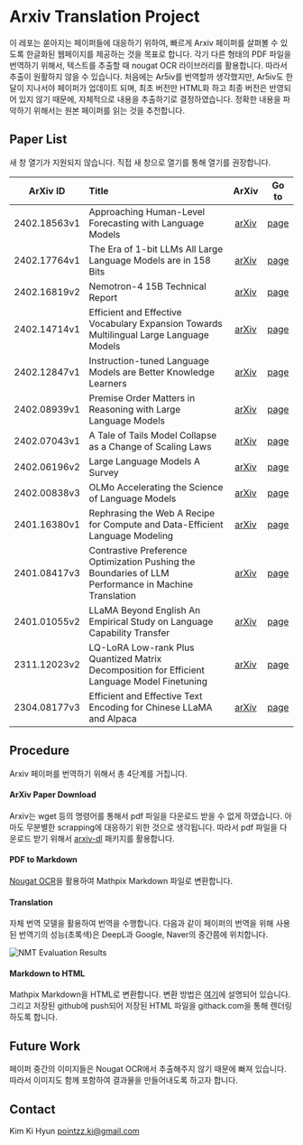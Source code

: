 # Arxiv Translation Project

이 레포는 쏟아지는 페이퍼들에 대응하기 위하여, 빠르게 Arxiv 페이퍼를 살펴볼 수 있도록 한글화된 웹페이지를 제공하는 것을 목표로 합니다.
각기 다른 형태의 PDF 파일을 번역하기 위해서, 텍스트를 추출할 때 nougat OCR 라이브러리를 활용합니다.
따라서 추출이 원활하지 않을 수 있습니다.
처음에는 Ar5iv를 번역할까 생각했지만, Ar5iv도 한달이 지나서야 페이퍼가 업데이트 되며, 최초 버전만 HTML화 하고 최종 버전은 반영되어 있지 않기 때문에, 자체적으로 내용을 추출하기로 결정하였습니다.
정확한 내용을 파악하기 위해서는 원본 페이퍼를 읽는 것을 추천합니다.

## Paper List

새 창 열기가 지원되지 않습니다. 직접 새 창으로 열기를 통해 열기를 권장합니다.

| ArXiv ID | Title | ArXiv | Go to |
|:---:|:---|:---:|:---:|
| 2402.18563v1 | Approaching Human-Level Forecasting with Language Models | [arXiv](https://arxiv.org/abs/2402.18563v1) | [page](https://github.com/kh-kim/arxiv-translator/tree/main/papers/2402.18563v1) |
| 2402.17764v1 | The Era of 1-bit LLMs All Large Language Models are in 158 Bits | [arXiv](https://arxiv.org/abs/2402.17764v1) | [page](https://github.com/kh-kim/arxiv-translator/tree/main/papers/2402.17764v1) |
| 2402.16819v2 | Nemotron-4 15B Technical Report | [arXiv](https://arxiv.org/abs/2402.16819v2) | [page](https://github.com/kh-kim/arxiv-translator/tree/main/papers/2402.16819v2) |
| 2402.14714v1 | Efficient and Effective Vocabulary Expansion Towards Multilingual Large Language Models | [arXiv](https://arxiv.org/abs/2402.14714v1) | [page](https://github.com/kh-kim/arxiv-translator/tree/main/papers/2402.14714v1) |
| 2402.12847v1 | Instruction-tuned Language Models are Better Knowledge Learners | [arXiv](https://arxiv.org/abs/2402.12847v1) | [page](https://github.com/kh-kim/arxiv-translator/tree/main/papers/2402.12847v1) |
| 2402.08939v1 | Premise Order Matters in Reasoning with Large Language Models | [arXiv](https://arxiv.org/abs/2402.08939v1) | [page](https://github.com/kh-kim/arxiv-translator/tree/main/papers/2402.08939v1) |
| 2402.07043v1 | A Tale of Tails Model Collapse as a Change of Scaling Laws | [arXiv](https://arxiv.org/abs/2402.07043v1) | [page](https://github.com/kh-kim/arxiv-translator/tree/main/papers/2402.07043v1) |
| 2402.06196v2 | Large Language Models A Survey | [arXiv](https://arxiv.org/abs/2402.06196v2) | [page](https://github.com/kh-kim/arxiv-translator/tree/main/papers/2402.06196v2) |
| 2402.00838v3 | OLMo Accelerating the Science of Language Models | [arXiv](https://arxiv.org/abs/2402.00838v3) | [page](https://github.com/kh-kim/arxiv-translator/tree/main/papers/2402.00838v3) |
| 2401.16380v1 | Rephrasing the Web A Recipe for Compute and Data-Efficient Language Modeling | [arXiv](https://arxiv.org/abs/2401.16380v1) | [page](https://github.com/kh-kim/arxiv-translator/tree/main/papers/2401.16380v1) |
| 2401.08417v3 | Contrastive Preference Optimization Pushing the Boundaries of LLM Performance in Machine Translation | [arXiv](https://arxiv.org/abs/2401.08417v3) | [page](https://github.com/kh-kim/arxiv-translator/tree/main/papers/2401.08417v3) |
| 2401.01055v2 | LLaMA Beyond English An Empirical Study on Language Capability Transfer | [arXiv](https://arxiv.org/abs/2401.01055v2) | [page](https://github.com/kh-kim/arxiv-translator/tree/main/papers/2401.01055v2) |
| 2311.12023v2 | LQ-LoRA Low-rank Plus Quantized Matrix Decomposition for Efficient Language Model Finetuning | [arXiv](https://arxiv.org/abs/2311.12023v2) | [page](https://github.com/kh-kim/arxiv-translator/tree/main/papers/2311.12023v2) |
| 2304.08177v3 | Efficient and Effective Text Encoding for Chinese LLaMA and Alpaca | [arXiv](https://arxiv.org/abs/2304.08177v3) | [page](https://github.com/kh-kim/arxiv-translator/tree/main/papers/2304.08177v3) |

## Procedure

Arxiv 페이퍼를 번역하기 위해서 총 4단계를 거칩니다.

#### ArXiv Paper Download

Arxiv는 wget 등의 명령어를 통해서 pdf 파일을 다운로드 받을 수 없게 하였습니다.
아마도 무분별한 scrapping에 대응하기 위한 것으로 생각됩니다.
따라서 pdf 파일을 다운로드 받기 위해서 [arxiv-dl](https://pypi.org/project/arxiv-dl/) 패키지를 활용합니다.

#### PDF to Markdown

[Nougat OCR](https://github.com/facebookresearch/nougat)을 활용하여 Mathpix Markdown 파일로 변환합니다.

#### Translation

자체 번역 모델을 활용하여 번역을 수행합니다.
다음과 같이 페이퍼의 번역을 위해 사용된 번역기의 성능(초록색)은 DeepL과 Google, Naver의 중간쯤에 위치합니다.

![NMT Evaluation Results](assets/nmt_eval.png)

#### Markdown to HTML

Mathpix Markdown을 HTML로 변환합니다.
변환 방법은 [여기](https://github.com/Mathpix/mathpix-markdown-it/tree/master?tab=readme-ov-file#using-mathpix-markdown-it-in-web-browsers)에 설명되어 있습니다.
그리고 저장된 github에 push되어 저장된 HTML 파일을 githack.com을 통해 렌더링하도록 합니다.

## Future Work

페이퍼 중간의 이미지들은 Nougat OCR에서 추출해주지 않기 때문에 빠져 있습니다.
따라서 이미지도 함께 포함하여 결과물을 만들어내도록 하고자 합니다.

## Contact

Kim Ki Hyun
pointzz.ki@gmail.com